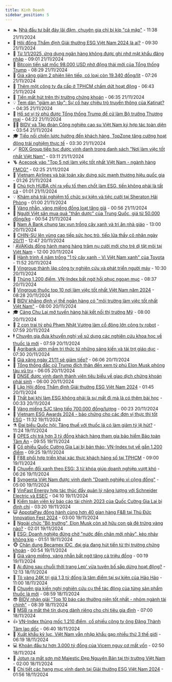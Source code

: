 ```yaml
---
title: Kinh Doanh
sidebar_position: 5
---
```


<!-- dantri-kinh-doanh:START -->
- 🏊 [Nhà đầu tư bắt đáy lãi đậm, chuyên gia chỉ bí kíp &quot;cá mập&quot;](https://dantri.com.vn/kinh-doanh/nha-dau-tu-bat-day-lai-dam-chuyen-gia-chi-bi-kip-ca-map-20241121180015537.htm) - 11:38 21/11/2024
- 🦆 [Hội đồng Thẩm định Giải thưởng ESG Việt Nam 2024 là ai?](https://dantri.com.vn/kinh-doanh/hoi-dong-tham-dinh-giai-thuong-esg-viet-nam-2024-la-ai-20241112135227424.htm) - 09:30 21/11/2024
- 🦄 [Từ 1/1/2025, ứng dụng ngân hàng không được ghi nhớ mật khẩu đăng nhập](https://dantri.com.vn/suc-manh-so/tu-112025-ung-dung-ngan-hang-khong-duoc-ghi-nho-mat-khau-dang-nhap-20241121152523605.htm) - 09:01 21/11/2024
- 🌝 [Bitcoin tiến sát mốc 98.000 USD nhờ động thái mới của Tổng thống Trump](https://dantri.com.vn/kinh-doanh/bitcoin-tien-sat-moc-98000-usd-nho-dong-thai-moi-cua-tong-thong-trump-20241121152426550.htm) - 08:29 21/11/2024
- 💃 [Giá xăng giảm 2 phiên liên tiếp, có loại còn 19.340 đồng/lít](https://dantri.com.vn/kinh-doanh/gia-xang-giam-2-phien-lien-tiep-co-loai-con-19340-donglit-20241121142434271.htm) - 07:26 21/11/2024
- 🦏 [Thêm một công ty đa cấp ở TPHCM chấm dứt hoạt động](https://dantri.com.vn/kinh-doanh/them-mot-cong-ty-da-cap-o-tphcm-cham-dut-hoat-dong-20241121131001559.htm) - 06:43 21/11/2024
- 🦩 [Tiền mất hút trên thị trường chứng khoán](https://dantri.com.vn/kinh-doanh/tien-mat-hut-tren-thi-truong-chung-khoan-20241121133016184.htm) - 06:35 21/11/2024
- 💡 [Tem dán &quot;giảm an tây&quot;: Sự cố hay chiêu trò truyền thông của Katinat?](https://dantri.com.vn/kinh-doanh/tem-dan-giam-an-tay-su-co-hay-chieu-tro-truyen-thong-cua-katinat-20241121105904875.htm) - 04:35 21/11/2024
- 🌊 [Hồ sơ vị tỷ phú được Tổng thống Trump đề cử làm Bộ trưởng Thương mại](https://dantri.com.vn/kinh-doanh/ho-so-vi-ty-phu-duoc-tong-thong-trump-de-cu-lam-bo-truong-thuong-mai-20241120231111544.htm) - 04:22 21/11/2024
- 🧑‍💻 [BIDV và Tập đoàn Công nghiệp cao su Việt Nam ký hợp tác toàn diện](https://dantri.com.vn/kinh-doanh/bidv-va-tap-doan-cong-nghiep-cao-su-viet-nam-ky-hop-tac-toan-dien-20241121105124895.htm) - 03:54 21/11/2024
- 🎓 [Tiếp nối chiến lược hướng đến khách hàng, TopZone tăng cường hoạt động trải nghiệm thực tế](https://dantri.com.vn/kinh-doanh/tiep-noi-chien-luoc-huong-den-khach-hang-topzone-tang-cuong-hoat-dong-trai-nghiem-thuc-te-20241121100035904.htm) - 03:30 21/11/2024
- 🪄 [ROX Group tiếp tục được vinh danh trong danh sách &quot;Nơi làm việc tốt nhất Việt Nam&quot;](https://dantri.com.vn/kinh-doanh/rox-group-tiep-tuc-duoc-vinh-danh-trong-danh-sach-noi-lam-viec-tot-nhat-viet-nam-20241121100805133.htm) - 03:11 21/11/2024
- 🪜 [Acecook vào &quot;Top 5 nơi làm việc tốt nhất Việt Nam - ngành hàng FMCG&quot;](https://dantri.com.vn/kinh-doanh/acecook-vao-top-5-noi-lam-viec-tot-nhat-viet-nam-nganh-hang-fmcg-20241121091236366.htm) - 02:25 21/11/2024
- 🦄 [Vietnam Airlines và bài toán xây dựng sức mạnh thương hiệu quốc gia](https://dantri.com.vn/kinh-doanh/vietnam-airlines-va-bai-toan-xay-dung-suc-manh-thuong-hieu-quoc-gia-20241121082627009.htm) - 01:26 21/11/2024
- 💯 [Chủ tịch HUBA chỉ ra yếu tố then chốt làm ESG, tiền không phải là tất cả](https://dantri.com.vn/kinh-doanh/chu-tich-huba-chi-ra-yeu-to-then-chot-lam-esg-tien-khong-phai-la-tat-ca-20241120094641861.htm) - 01:01 21/11/2024
- 💡 [Khám phá trải nghiệm tổ chức sự kiện và tiệc cưới tại Sheraton Hải Phòng](https://dantri.com.vn/kinh-doanh/kham-pha-trai-nghiem-to-chuc-su-kien-va-tiec-cuoi-tai-sheraton-hai-phong-20241120113122490.htm) - 01:00 21/11/2024
- 🧰 [Vàng nhẫn, vàng miếng đồng loạt tăng giá](https://dantri.com.vn/kinh-doanh/vang-nhan-vang-mieng-dong-loat-tang-gia-20241120235850809.htm) - 00:56 21/11/2024
- 🎊 [Người Việt săn mua quả &quot;thần dược&quot; của Trung Quốc, giá từ 50.000 đồng/kg](https://dantri.com.vn/kinh-doanh/nguoi-viet-san-mua-qua-than-duoc-cua-trung-quoc-gia-tu-50000-dongkg-20241121004114593.htm) - 00:54 21/11/2024
- 🔭 [Nam A Bank chung tay vun trồng cây xanh và tri ân nhà giáo](https://dantri.com.vn/kinh-doanh/nam-a-bank-chung-tay-vun-trong-cay-xanh-va-tri-an-nha-giao-20241120185942916.htm) - 13:00 20/11/2024
- 💼 [CHIN-SU lên vùng cao tiếp sức học trò, tiếp lửa thầy cô nhân ngày 20/11](https://dantri.com.vn/kinh-doanh/chin-su-len-vung-cao-tiep-suc-hoc-tro-tiep-lua-thay-co-nhan-ngay-2011-20241120194708941.htm) - 12:47 20/11/2024
- 🕯 [AVAKids đồng hành mang hàng trăm nụ cười mới cho trẻ dị tật môi tại Việt Nam](https://dantri.com.vn/kinh-doanh/avakids-dong-hanh-mang-hang-tram-nu-cuoi-moi-cho-tre-di-tat-moi-tai-viet-nam-20241120174412620.htm) - 12:00 20/11/2024
- 🫣 [Hành trình 4 năm trồng &quot;1 tỷ cây xanh - Vì Việt Nam xanh&quot; của Toyota](https://dantri.com.vn/kinh-doanh/hanh-trinh-4-nam-trong-1-ty-cay-xanh-vi-viet-nam-xanh-cua-toyota-20241120185209664.htm) - 11:52 20/11/2024
- 🤠 [Vingroup thành lập công ty nghiên cứu và phát triển người máy](https://dantri.com.vn/kinh-doanh/vingroup-thanh-lap-cong-ty-nghien-cuu-va-phat-trien-nguoi-may-20241120162223513.htm) - 10:30 20/11/2024
- 🌈 [Thủng 1.200 điểm, VN-Index bất ngờ hồi phục ngoạn mục](https://dantri.com.vn/kinh-doanh/thung-1200-diem-vn-index-bat-ngo-hoi-phuc-ngoan-muc-20241120132050982.htm) - 08:37 20/11/2024
- 🦅 [Vingroup thuộc top 10 nơi làm việc tốt nhất Việt Nam năm 2024](https://dantri.com.vn/kinh-doanh/vingroup-thuoc-top-10-noi-lam-viec-tot-nhat-viet-nam-nam-2024-20241120151531417.htm) - 08:28 20/11/2024
- 🌁 [BIDV khẳng định vị thế ngân hàng có &quot;môi trường làm việc tốt nhất Việt Nam&quot;](https://dantri.com.vn/kinh-doanh/bidv-khang-dinh-vi-the-ngan-hang-co-moi-truong-lam-viec-tot-nhat-viet-nam-20241120144532808.htm) - 08:00 20/11/2024
- 🎓 [Cảng Chu Lai mở tuyến hàng hải kết nối thị trường Mỹ](https://dantri.com.vn/kinh-doanh/cang-chu-lai-mo-tuyen-hang-hai-ket-noi-thi-truong-my-20241120143448191.htm) - 08:00 20/11/2024
- 📝 [2 con trai tỷ phú Phạm Nhật Vượng làm cổ đông lớn công ty robot](https://dantri.com.vn/kinh-doanh/2-con-trai-ty-phu-pham-nhat-vuong-lam-co-dong-lon-cong-ty-robot-20241120135026913.htm) - 07:59 20/11/2024
- 🕴 [Chuyên gia đưa khuyến nghị về sử dụng các nghiên cứu khoa học về thuốc lá mới](https://dantri.com.vn/kinh-doanh/chuyen-gia-dua-khuyen-nghi-ve-su-dung-cac-nghien-cuu-khoa-hoc-ve-thuoc-la-moi-20241120143316050.htm) - 07:59 20/11/2024
- 🧰 [Agribank ươm mầm tri thức từ những sáng kiến và tài trợ giáo dục](https://dantri.com.vn/kinh-doanh/agribank-uom-mam-tri-thuc-tu-nhung-sang-kien-va-tai-tro-giao-duc-20241120142123119.htm) - 07:30 20/11/2024
- 🤖 [Giá xăng ngày 21/11 sẽ giảm tiếp?](https://dantri.com.vn/kinh-doanh/gia-xang-ngay-2111-se-giam-tiep-20241120010337932.htm) - 06:06 20/11/2024
- 🤠 [Tổng thống đắc cử Trump đích thân đến xem tỷ phú Elon Musk phóng tàu vũ trụ](https://dantri.com.vn/kinh-doanh/tong-thong-dac-cu-trump-dich-than-den-xem-ty-phu-elon-musk-phong-tau-vu-tru-20241120124013391.htm) - 06:05 20/11/2024
- 🌮 [DNSE được vinh danh thành viên tiêu biểu về giao dịch chứng khoán phái sinh](https://dantri.com.vn/kinh-doanh/dnse-duoc-vinh-danh-thanh-vien-tieu-bieu-ve-giao-dich-chung-khoan-phai-sinh-20241120115429162.htm) - 06:00 20/11/2024
- 🦄 [Lập Hội đồng Thẩm định Giải thưởng ESG Việt Nam 2024](https://dantri.com.vn/kinh-doanh/lap-hoi-dong-tham-dinh-giai-thuong-esg-viet-nam-2024-20241114113402777.htm) - 01:45 20/11/2024
- 👺 [Thất bại khi làm ESG không phải là sự mất đi mà là có thêm bài học](https://dantri.com.vn/kinh-doanh/that-bai-khi-lam-esg-khong-phai-la-su-mat-di-ma-la-co-them-bai-hoc-20241119114658919.htm) - 00:33 20/11/2024
- 🤗 [Vàng miếng SJC tăng tiếp 700.000 đồng/lượng](https://dantri.com.vn/kinh-doanh/vang-mieng-sjc-tang-tiep-700000-dongluong-20241120031359160.htm) - 00:23 20/11/2024
- 💪 [Vietnam ESG Awards 2024 - bảo chứng cho các đơn vị thực thi tốt ESG](https://dantri.com.vn/kinh-doanh/vietnam-esg-awards-2024-bao-chung-cho-cac-don-vi-thuc-thi-tot-esg-20241116115538097.htm) - 11:32 19/11/2024
- ⚗️ [Đại biểu Quốc hội: Tăng thuế với thuốc lá có làm giảm tỷ lệ hút?](https://dantri.com.vn/kinh-doanh/dai-bieu-quoc-hoi-tang-thue-voi-thuoc-la-co-lam-giam-ty-le-hut-20241119180447882.htm) - 11:24 19/11/2024
- 🧠 [OPES chi trả hơn 3 tỷ đồng khách hàng tham gia bảo hiểm Bảo toàn Tâm An](https://dantri.com.vn/kinh-doanh/opes-chi-tra-hon-3-ty-dong-khach-hang-tham-gia-bao-hiem-bao-toan-tam-an-20241119164847880.htm) - 09:55 19/11/2024
- 🗽 [Cổ phiếu Quốc Cường Gia Lai bị bán tháo; VN-Index tụt về gần 1.200 điểm](https://dantri.com.vn/kinh-doanh/co-phieu-quoc-cuong-gia-lai-bi-ban-thao-vn-index-tut-ve-gan-1200-diem-20241119133951501.htm) - 09:25 19/11/2024
- 🫣 [F88 phối hợp triển khai xác thực khách hàng số tại TPHCM](https://dantri.com.vn/kinh-doanh/f88-phoi-hop-trien-khai-xac-thuc-khach-hang-so-tai-tphcm-20241119153342329.htm) - 09:00 19/11/2024
- 🫣 [Chuyển đổi xanh theo ESG: 3 từ khóa giúp doanh nghiệp vượt khó](https://dantri.com.vn/kinh-doanh/chuyen-doi-xanh-theo-esg-3-tu-khoa-giup-doanh-nghiep-vuot-kho-20241119055129590.htm) - 06:26 19/11/2024
- 🫣 [Syngenta Việt Nam được vinh danh &quot;Doanh nghiệp vì cộng đồng&quot;](https://dantri.com.vn/kinh-doanh/syngenta-viet-nam-duoc-vinh-danh-doanh-nghiep-vi-cong-dong-20241119102212714.htm) - 05:00 19/11/2024
- 💂 [VinFast Energy hợp tác thúc đẩy quản lý năng lượng với Schneider Electric và ESEC](https://dantri.com.vn/kinh-doanh/vinfast-energy-hop-tac-thuc-day-quan-ly-nang-luong-voi-schneider-electric-va-esec-20241119104622559.htm) - 04:10 19/11/2024
- 💫 [Kiểm toán viên ký báo cáo tài chính 2023 của Quốc Cường Gia Lai bị đình chỉ](https://dantri.com.vn/kinh-doanh/kiem-toan-vien-ky-bao-cao-tai-chinh-2023-cua-quoc-cuong-gia-lai-bi-dinh-chi-20241119100413575.htm) - 03:20 19/11/2024
- 😺 [AppotaPay đồng hành cùng hơn 40 gian hàng F&amp;B tại Thủ Đức Innovation Fest 2024](https://dantri.com.vn/kinh-doanh/appotapay-dong-hanh-cung-hon-40-gian-hang-fb-tai-thu-duc-innovation-fest-2024-20241119090836928.htm) - 03:00 19/11/2024
- 🦆 [Ngoài chức &quot;Bộ trưởng&quot;, Elon Musk còn sở hữu con gà đẻ trứng vàng nào?](https://dantri.com.vn/kinh-doanh/ngoai-chuc-bo-truong-elon-musk-con-so-huu-con-ga-de-trung-vang-nao-20241116174548253.htm) - 02:01 19/11/2024
- 👀 [ESG: Doanh nghiệp đừng chờ &quot;nước đến chân mới nhảy&quot;, kẻo nhảy không kịp](https://dantri.com.vn/kinh-doanh/esg-doanh-nghiep-dung-cho-nuoc-den-chan-moi-nhay-keo-nhay-khong-kip-20241115143521379.htm) - 01:51 19/11/2024
- 🐵 [Chân dung Becamex IDC, đại gia đang hút tiền từ thị trường chứng khoán](https://dantri.com.vn/kinh-doanh/chan-dung-becamex-idc-dai-gia-dang-hut-tien-tu-thi-truong-chung-khoan-20241117080014649.htm) - 00:54 19/11/2024
- 🤖 [Giá vàng miếng, vàng nhẫn bất ngờ tăng cả triệu đồng](https://dantri.com.vn/kinh-doanh/gia-vang-mieng-vang-nhan-bat-ngo-tang-ca-trieu-dong-20241119003904299.htm) - 00:19 19/11/2024
- 💂 [Ai đứng sau chuỗi thời trang Lep&#39; vừa tuyên bố sắp dừng hoạt động?](https://dantri.com.vn/kinh-doanh/ai-dung-sau-chuoi-thoi-trang-lep-vua-tuyen-bo-sap-dung-hoat-dong-20241118180608124.htm) - 12:13 18/11/2024
- 🦆 [Tô vàng 24K trị giá 1,3 tỷ đồng là tâm điểm tại sự kiện của Hảo Hảo](https://dantri.com.vn/kinh-doanh/to-vang-24k-tri-gia-13-ty-dong-la-tam-diem-tai-su-kien-cua-hao-hao-20241118172634889.htm) - 11:00 18/11/2024
- 🦅 [Chuyên gia kiến nghị nghiên cứu cụ thể tác động của từng sản phẩm thuốc lá mới](https://dantri.com.vn/kinh-doanh/chuyen-gia-kien-nghi-nghien-cuu-cu-the-tac-dong-cua-tung-san-pham-thuoc-la-moi-20241118153905557.htm) - 08:59 18/11/2024
- 😎 [BIDV nhận giải &quot;Top 10 báo cáo thường niên tốt nhất - nhóm ngành tài chính&quot;](https://dantri.com.vn/kinh-doanh/bidv-nhan-giai-top-10-bao-cao-thuong-nien-tot-nhat-nhom-nganh-tai-chinh-20241118150008127.htm) - 08:39 18/11/2024
- 🐎 [MSB ra mắt thẻ tín dụng dành riêng cho chi tiêu gia đình](https://dantri.com.vn/kinh-doanh/msb-ra-mat-the-tin-dung-danh-rieng-cho-chi-tieu-gia-dinh-20241118110241490.htm) - 07:00 18/11/2024
- 👍 [VN-Index thủng mốc 1.210 điểm, cổ phiếu công ty ông Đặng Thành Tâm lao dốc](https://dantri.com.vn/kinh-doanh/vn-index-thung-moc-1210-diem-co-phieu-cong-ty-ong-dang-thanh-tam-lao-doc-20241118134004847.htm) - 06:40 18/11/2024
- 🦒 [Xuất khẩu kỷ lục, Việt Nam vẫn nhập khẩu gạo nhiều thứ 3 thế giới](https://dantri.com.vn/kinh-doanh/xuat-khau-ky-luc-viet-nam-van-nhap-khau-gao-nhieu-thu-3-the-gioi-20241118124933556.htm) - 06:19 18/11/2024
- 💻 [Khoản đầu tư hơn 3.000 tỷ đồng của Vicem nguy cơ mất vốn](https://dantri.com.vn/kinh-doanh/khoan-dau-tu-hon-3000-ty-dong-cua-vicem-nguy-co-mat-von-20241118083513046.htm) - 02:50 18/11/2024
- 👺 [Jotun ra mắt sơn mờ Majestic Đẹp Nguyên Bản tại thị trường Việt Nam](https://dantri.com.vn/kinh-doanh/jotun-ra-mat-son-mo-majestic-dep-nguyen-ban-tai-thi-truong-viet-nam-20241115155019966.htm) - 02:00 18/11/2024
- 🧐 [Chi tiết các hạng mục vinh danh tại Giải thưởng ESG Việt Nam 2024](https://dantri.com.vn/kinh-doanh/chi-tiet-cac-hang-muc-vinh-danh-tai-giai-thuong-esg-viet-nam-2024-20241110234508501.htm) - 01:56 18/11/2024<!-- dantri-kinh-doanh:END -->
